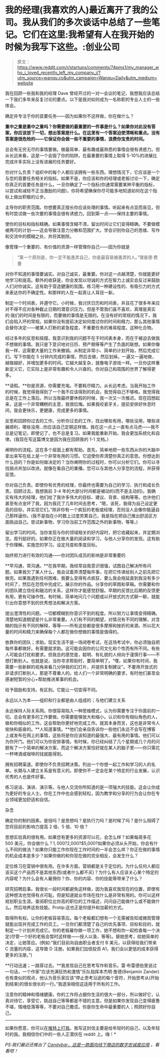 # 我的经理(我喜欢的人)最近离开了我的公司。我从我们的多次谈话中总结了一些笔记。它们在这里:我希望有人在我开始的时候为我写下这些。:创业公司

> 原文：<https://www.reddit.com/r/startups/comments/74pms1/my_manager_who_i_loved_recently_left_my_company_i/?utm_source=wanqu.co&utm_campaign=Wanqu+Daily&utm_medium=website>

我在回顾一些我和我的经理 Dave 曾经开过的一对一会议的笔记，我想我应该总结一下我们多年来反复讨论的要点。以下是我对如何成为一名称职的专业人士的一些体会。

确定并专注于你的首要任务——因为如果你不这样做，你在做什么？

**重中之重是重中之重吗？你需要做的最重要的一件事是什么？如果你对此没有答案，你应该放下一切，想出答案是什么。在这里有一个答案迫使清晰和重点。没有答案是很危险的——它保证你会做一些不重要的事情，浪费你宝贵的时间。**

总会有无穷无尽的事情要做。做最简单、最有趣或最熟悉的事情会很有诱惑力。但从长远来看，这是一个会毁了你的陷阱。在最重要的事情上取得 5-10%的进展比完成许多实际上没有进展的任务要好。

你对什么负责？组织中的每个人都应该拥有一些东西。理想情况下，它应该是一个与您的首要任务相关的指标。如果不是，你应该和你的经理或老板讨论一下，确定你真正的首要任务是什么。一旦你确定了一个指标(你通常需要某种平衡的指标，以尝试和减轻不正当激励的问题)，你将希望确保你尽可能多地知道如何在这个指标上做出积极的让步。

主导你的职责范围。你想要真正擅长你应该处理的事情。听起来有点显而易见，但有时尝试做一些次要的事情会很有诱惑力。回到第一点——保持主要的事情。

使你的目标和指标精确。如果事情含糊不清，留出时间让它们变得精确。不要做模棱两可的计划——这会导致注意力分散和范围扩大。学会识别你自己的思维、写作和交流中的模糊之处，并将其剔除。

像管理一个重要的、有价值的资源一样管理你自己——因为你就是

> “第一个原则是，你一定不能愚弄自己，你是最容易被愚弄的人。”理查德·费曼

对你不知道的事情要诚实。对自己诚实，最重要。你对这一点越清楚，你就能更好地学习和提高。额外的收获是，你会发现以坦诚的方式在智力上诚实会反过来鼓励人们对你诚实。这有助于营造健康的氛围。练习用一种建设性的、有吸引力的方式来表达你的不确定性。和那样的人在一起真让人耳目一新。

制定一个时间表，并遵守它。小时候，我讨厌日历和时间表，并且花了很多年来应对不得不应对各种截止日期的潜意识压力。但是不管我们喜不喜欢，真理是真实的:我们的时间是有限的，而要做的事情是无限的。在没有好的常规的情况下，我们会陷入坏的常规。如果你没有提前决定如何度过你的时间和精力，那么其他事情会替你决定——被某人打断的紧急程度，不重要任务的难易程度。这种化合物。

经过多年的反思和摇摆，我意识到我的问题不在于时间表本身，而在于被迫去做我不想做的事情。我只是下意识地对日历、预产期等等产生了负面的联想。如果你像我一样，这需要大量的工作来撤销。从制定非常小、简单的计划开始，然后完成它们。写下你能在 5 分钟内完成的事情，然后去做，然后划掉。一遍又一遍地做，越做越好，并增加更多的时间。它越大越复杂，就像电子游戏一样。一旦你这样重新定义它，它实际上是非常有趣和令人兴奋的。你对自己和周围的世界了解得更多。

**请假。**你是资源，你需要充电。不要耗尽精力。从长远考虑。当我开始工作的时候，我觉得我得到了一个我不应该得到的机会。我觉得自己不够格。我觉得我总是在工作上落后。所以当我最终要休假的时候，我一次又一次推迟。现在回想起来，这是一个非常糟糕的主意，我很后悔。如果我咬紧牙关，提前安排好休息时间，我会更快乐，更健康，完成更多的事情。

反思和回顾你过去的工作。分析你过去的工作，找出哪些有用，哪些没用，哪些进展顺利，哪些没用...你应该自己定期这样做。我在这一点上一直有点马虎——我不总是记笔记，即使记了，也不总是复习。如果我能重新开始，我会更加系统化和自律。(我现在写这篇博文是因为我在回顾我的 1-1 文档。)

阐明你的流程。这在多个层面上都有帮助。首先，简单地把一些东西从你的大脑中拿出来写在纸上是一个非常有用的习惯。它迫使你弄清楚你真正的意思。你想达到什么目的？你是如何做决定的？当你阐明你的过程时，你可以分析它们。你可以寻找弱点并加以改进。就像在看自己的重播。您可以与其他人分享您的流程，并获得反馈。

你对自己负责。即使你有优秀的经理，你最终也需要为自己的学习、执行和成长负责。回顾过去，我想我前 3-4 年的大部分时间都是被动的(而不是主动的)。我确实有伟大的经理，他们给了我许多伟大的目标、建议、背景、结构等等。也许他们甚至有点宠坏了我，因为我花了几年时间去思考，“嗯，该死，我得为自己设定更高的目标，并实现它们。”除非你有一个疯狂的老板或经理，否则没人会像你能逼自己那样逼你。(我不是指在小时数上过度劳累自己，我是指在把自己推出舒适区方面挑战自己。尝试新事物，学习你当前工作范围之外的新事物，等等。)

留出学习的时间。当你发现与你的领域相关的好内容时，把它收藏起来，并定期浏览。周刊挺好的。如果你正在做大量的阅读和学习，与他人分享你的发现。这有助于你理解。实施您的学习。设定月度和季度目标。

始终努力进行有效的沟通——你对团队成员的影响是非常重要的

**早沟通，常沟通。**在我早期，我经常自我意识很强，试图自己解决所有问题。如果我欠了某人什么，我会试着弄清楚每件事，在把它传递给别人之前先把它做完。如果我遇到任何困难，我要么变得有点疯狂，要么我会拖延直到我没有多少时间了，然后在恐慌中完成它。展示你的作品。分享你的草图和草稿。你需要和你的团队建立信任和融洽的关系，这样你才能感觉舒服。早期的反馈比后期的反馈更有用，更有可操作性。有时候，简单地问几个问题或以开放式的方式聊一聊，就能引出你意想不到的优秀想法和解决方案。

提出澄清性的问题。一切都模糊到你意识不到的程度。所以努力让事情变得精确。清楚地知道期望是什么非常重要。人们有不同的期望，对情况有不同的理解，对含糊的指示有不同的解释，等等——所有这些都是很多摩擦和挫折的来源。所以花大量的时间和精力来确保每个人都在做你想做的事情是值得的。

依靠你的团队；求助。现实生活不是一场闭卷考试，在这场考试中，你必须独自把每件事都做好。有需要就求助。这可能会因你的公司文化和个性而有所不同。有些人可能会打扰和要求。但我总的感觉是，聪明、有礼貌的人倾向于谨慎行事——不想打断别人。也就是说，当你寻求帮助时，要简单明了。“嘿，如果你有时间，我需要一些新鲜的视角来看几分钟我的幻灯片，并提供复制建议”。不要用开放式的非请求打断别人，那是不尊重人的。给人们一个非常明确的要求，有时他们甚至会感谢短暂的分心+帮助推进某事的机会。

给予鼓励和支持。有区别。它能让一切变得不同。

永远以人为本——组织和行业都是由人组成的；与他们建立关系

永远保持人际关系网。你很容易陷入一种思维模式，认为你需要专注于你面前的一切。总会有更多的工作要做。你需要能够放大和缩小。认识和你有相似角色的人，做和你相似的工作。这会帮助你更好地完成工作。就其本身而言，这也是非常令人愉快和振奋的。**人知道事情。**他们会亲自告诉你一些他们永远不会写在博客上或发布在网上的事情，这些将是你应该知道的最强大、最有用的事情。他们可以为你开门。他们可以为你安排事情。有时候，你已经纠结了几个星期或几个月的问题有了一个简单的解决方案，而这个解决方案恰好就在某人的脑子里——你只需花一杯啤酒或咖啡的钱就能得到。

拥有招聘渠道。即使你不负责招聘决策。列出一个你想一起工作和学习的人的名单。长期与人建立关系是有意义的。即使你不一定会在某个特定的行业发展，认识优秀的人也是件好事。

练习说话、演讲、演示等。与他人交流你所知道的是一项强大的技能。这会让你成为更好的专业人士。你在工作中也会感到轻松，因为教学和分享的行为会让你在专业领域更加舒适和自信。

杂念

确定你的制约因素。是钱吗？是思想吗？是执行力吗？是时候了吗？是什么阻碍了您将目前的影响力提高 2 倍、5 倍、10 倍？

思想实验真的很有用。如果您有更多的资源可以花，会怎么样？如果每周多花 500 美元，你会做什么？$1,000?$2,000?$5,000?如果你必须从头开始，你会有什么不同的做法？如果你只能工作你现在工作时间的一半会怎么样？你正在做的事情的机会成本是多少？如果你做的和你现在做的完全相反，会发生什么？

定位练习在营销中很有用。在许多方面，营销都是关于定位的。为什么任何人都应该买这个产品而不是其他东西(或者什么都不买)？为什么有人应该关心某个特定的内容呢？为什么会有人雇佣你？你、你的内容、你的技能等带来了什么？

研究招聘启事。我很长一段时间都避免这样做，因为我喜欢我现在的位置，即使有这种想法也觉得有点可耻。但是知道就业市场在找什么是非常有用的。你可以这样规划职业生涯。查阅职位比你高的职位的工作描述，问问自己能做什么或不能做什么。然后培养这些技能。Protip:这也正是你提升和加薪的方式。

取得所有权。让你的老板容易答应。每个老板都幻想有一个无需被告知或微观管理就能出现并完成工作的员工。一旦你们都清楚了自己的优先事项、目标和目的，就制定一个计划并完成它。你的老板雇你做一项工作，她不想和你一起检查每一个决定(尽管一个好的老板会暂时这样做——授人以渔，等等)。替她思考，给她简单的决定，让她答应。(例如:“我们目前向自由职业者支付 B 美元，以获得给我们带来 C 流量的内容，这导致 D 注册。如果我们加倍投资 A1，我们会以更低的成本获得更多的注册。”)

**行动迅速；一路穿过去。**我发现自己在思考写作和音乐。雷·布雷德伯里说过一句话，一个作家“应该充满狂热和激情”乐队指挥本杰明·詹德(Benjamin Zander)也有类似的观点，他认为音乐家应该“停止思考沿途的每个音符，开始思考从(开始到结束)的很长很长的一行。”我逐渐相信这适用于所有的工作。

注意你的精神和情绪健康。你的工作将占据你生活的很大一部分，所以做好它，认真对待它，享受它，挑战自己等等都是不错的主意。但是如果你发现自己变得疲惫不堪，情绪低落等等，不要对自己撒谎。你是你生命中最重要的人；照顾好你自己。

* * *

如果你愿意，你可以[在推特上打我]([*【http://www.twitter.com/visakanv】*](http://www.twitter.com/visakanv)*)。我写这封信主要是给年轻时的自己，以及年轻时的我。我相信你们中的一些人正潜伏在 reddit 上。嗨！*

*PS:我们最近还推出了* [*Candybar，这是一款面向线下商店的数字忠诚度应用*](https://www.candybar.co/?ref=reddit) *。看看吧！*